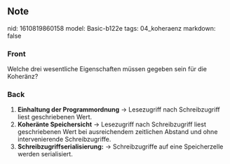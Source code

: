 ## Note
nid: 1610819860158
model: Basic-b122e
tags: 04_koheraenz
markdown: false

### Front
Welche drei wesentliche Eigenschaften müssen gegeben sein für die Koheränz?

### Back
<ol>
  <li><b>Einhaltung der Programmordnung</b> → Lesezugriff nach
  Schreibzugriff liest geschriebenen Wert.
  <li><b>Koheränte Speichersicht</b> → Lesezugriff nach
  Schreibzugriff liest geschriebenen Wert bei ausreichendem
  zeitlichen Abstand und ohne intervenierende Schreibzugriffe.
  <li><b>Schreibzugriffserialisierung:</b> → Schreibzugriffe auf
  eine Speicherzelle werden serialisiert.
</ol>
